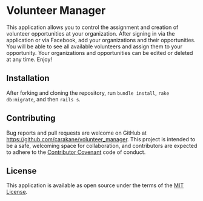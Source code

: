 # Volunteer Manager
This application allows you to control the assignment and creation of volunteer opportunities at your organization.
After signing in via the application or via Facebook, add your organizations and their opportunities.
You will be able to see all available volunteers and assign them to your opportunity. Your organizations and opportunities
can be edited or deleted at any time. Enjoy!

## Installation
After forking and cloning the repository, run `bundle install`, `rake db:migrate`, and then `rails s`.

## Contributing
Bug reports and pull requests are welcome on GitHub at https://github.com/carakane/volunteer_manager. This project is intended to be a safe, welcoming space for collaboration, and contributors are expected to adhere to the [Contributor Covenant](http://contributor-covenant.org)
code of conduct.

## License
This application is available as open source under the terms of the [MIT License](http://opensource.org/licenses/MIT).
